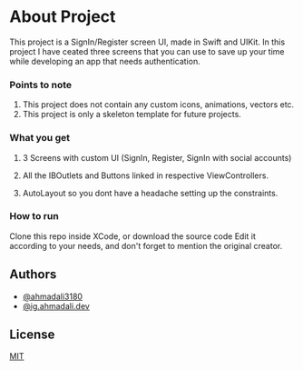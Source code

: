 # About Project

This project is a SignIn/Register screen UI, made in Swift and UIKit. In this project I have ceated three screens that you can use to save up your time while developing an app that needs authentication. 

### Points to note

1. This project does not contain any custom icons, animations, vectors etc.
2. This project is only a skeleton template for future projects.

### What you get
1. 3 Screens with custom UI
(SignIn, Register, SignIn with social accounts)

2. All the IBOutlets and Buttons linked in respective ViewControllers.
3. AutoLayout so you dont have a headache setting up the constraints.


### How to run

Clone this repo inside XCode, or download the source code
Edit it according to your needs, and don't forget to mention the original creator.


## Authors

- [@ahmadali3180](https://www.github.com/ahmadali3180)
- [@ig.ahmadali.dev](https://www.instagram.com/ig.ahmadali.dev)


## License

[MIT](https://choosealicense.com/licenses/mit/)

